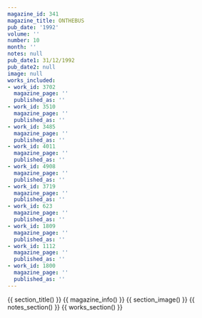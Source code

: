 ```yaml
---
magazine_id: 341
magazine_title: ONTHEBUS
pub_date: '1992'
volume: ''
number: 10
month: ''
notes: null
pub_date1: 31/12/1992
pub_date2: null
image: null
works_included:
- work_id: 3702
  magazine_page: ''
  published_as: ''
- work_id: 3510
  magazine_page: ''
  published_as: ''
- work_id: 3485
  magazine_page: ''
  published_as: ''
- work_id: 4011
  magazine_page: ''
  published_as: ''
- work_id: 4908
  magazine_page: ''
  published_as: ''
- work_id: 3719
  magazine_page: ''
  published_as: ''
- work_id: 623
  magazine_page: ''
  published_as: ''
- work_id: 1809
  magazine_page: ''
  published_as: ''
- work_id: 1112
  magazine_page: ''
  published_as: ''
- work_id: 1800
  magazine_page: ''
  published_as: ''
---
```


{{ section_title() }}
{{ magazine_info() }}
{{ section_image() }}
{{ notes_section() }}
{{ works_section() }}
